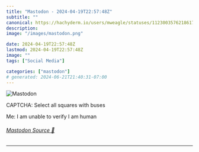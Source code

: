 ```yaml
---
title: "Mastodon - 2024-04-19T22:57:48Z"
subtitle: ""
canonical: https://hachyderm.io/users/mweagle/statuses/112300357621861733
description:
image: "/images/mastodon.png"

date: 2024-04-19T22:57:48Z
lastmod: 2024-04-19T22:57:48Z
image: ""
tags: ["Social Media"]

categories: ["mastodon"]
# generated: 2024-06-21T21:40:31-07:00
---
```

![Mastodon](/images/mastodon.png)

<p>CAPTCHA: Select all squares with buses</p><p>Me: I am unable to verify I am human</p>


###### [Mastodon Source 🐘](https://hachyderm.io/@mweagle/112300357621861733)

___
